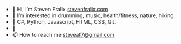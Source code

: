 - 👋 Hi, I’m Steven Fralix [stevenfralix.com](http://stevenfralix.com/)
- 👀 I’m interested in drumming, music, health/fitness, nature, hiking.
- 🌱 C#, Python, Javascript, HTML, CSS, Git.
- 💞️ 
- 📫 How to reach me steveaf7@gmail.com

<!---
steveaf7/steveaf7 is a ✨ special ✨ repository because its `README.md` (this file) appears on your GitHub profile.
You can click the Preview link to take a look at your changes.
--->
